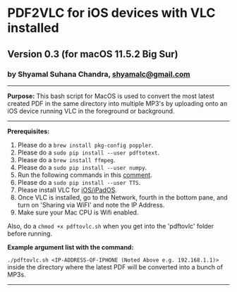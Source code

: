 # PDF2VLC for iOS devices with VLC installed
## Version 0.3 (for macOS 11.5.2 Big Sur)
### by Shyamal Suhana Chandra, shyamalc@gmail.com

-----------

**Purpose:** This bash script for MacOS is used to convert the most latest created PDF in the same directory into multiple MP3's by uploading onto an iOS device running VLC in the foreground or background.

-----------

**Prerequisites:** 

1. Please do a `brew install pkg-config poppler`.
2. Please do a `sudo pip install --user pdftotext`.
3. Please do a `brew install ffmpeg`.
4. Please do a `sudo pip install --user numpy`.
5. Run the following commands in this [comment](https://github.com/mozilla/TTS/issues/726#issuecomment-913570903).
6. Please do a `sudo pip install --user TTS`.
4. Please install VLC for [iOS/iPadOS](https://apps.apple.com/us/app/vlc-for-mobile/id650377962).
5. Once VLC is installed, go to the Network, fourth in the bottom pane, and turn on 'Sharing via WiFI' and note the IP Address.
6. Make sure your Mac CPU is Wifi enabled.

Also, do a `chmod +x pdftovlc.sh` when you get into the 'pdftovlc' folder before running.

**Example argument list with the command:**

`./pdftovlc.sh <IP-ADDRESS-OF-IPHONE (Noted Above e.g. 192.168.1.1)>` inside the directory where the latest PDF will be converted into a bunch of MP3s.

-----------


